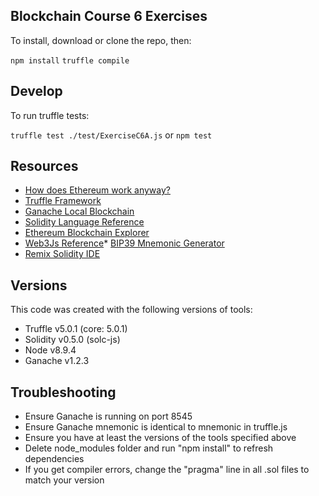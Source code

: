 ## Blockchain Course 6 Exercises

To install, download or clone the repo, then:

`npm install`
`truffle compile`

## Develop

To run truffle tests:

`truffle test ./test/ExerciseC6A.js` or `npm test`

## Resources

* [How does Ethereum work anyway?](https://medium.com/@preethikasireddy/how-does-ethereum-work-anyway-22d1df506369)
* [Truffle Framework](http://truffleframework.com/)
* [Ganache Local Blockchain](http://truffleframework.com/ganache/)
* [Solidity Language Reference](http://solidity.readthedocs.io/en/v0.4.24/)
* [Ethereum Blockchain Explorer](https://etherscan.io/)
* [Web3Js Reference](https://github.com/ethereum/wiki/wiki/JavaScript-API)* [BIP39 Mnemonic Generator](https://iancoleman.io/bip39/)
* [Remix Solidity IDE](https://remix.ethereum.org/)

## Versions

This code was created with the following versions of tools:

* Truffle v5.0.1 (core: 5.0.1)
* Solidity v0.5.0 (solc-js)
* Node v8.9.4
* Ganache v1.2.3

## Troubleshooting

* Ensure Ganache is running on port 8545
* Ensure Ganache mnemonic is identical to mnemonic in truffle.js
* Ensure you have at least the versions of the tools specified above
* Delete node_modules folder and run "npm install" to refresh dependencies
* If you get compiler errors, change the "pragma" line in all .sol files to match your version
